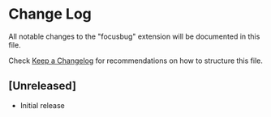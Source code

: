 # Change Log

All notable changes to the "focusbug" extension will be documented in this file.

Check [Keep a Changelog](http://keepachangelog.com/) for recommendations on how to structure this file.

## [Unreleased]

- Initial release